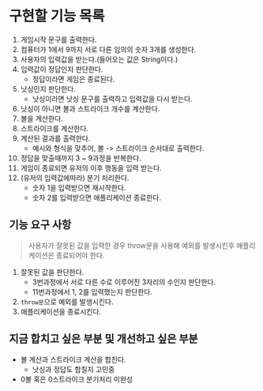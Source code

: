 # 구현할 기능 목록

1. 게임시작 문구를 출력한다.
2. 컴퓨터가 1에서 9까지 서로 다른 임의의 숫자 3개를 생성한다.
3. 사용자의 입력값을 받는다.(들어오는 값은 String이다.)
4. 입력값이 정답인지 판단한다.
    - 정답이라면 게임은 종료된다.
5. 낫싱인지 판단한다.
    - 낫싱이라면 낫싱 문구를 출력하고 입력값을 다시 받는다.
6. 낫싱이 아니면 볼과 스트라이크 개수를 계산한다.
7. 볼을 계산한다.
8. 스트라이크를 계산한다.
9. 계산된 결과를 출력한다.
    - 예시와 형식을 맞추어, 볼 -> 스트라이크 순서대로 출력한다.
10. 정답을 맞출때까지 3 ~ 9과정을 반복한다.
11. 게임이 종료되면 유저의 이후 행동을 입력 받는다.
12. (유저의 입력값에따라) 분기 처리한다.
    - 숫자 1을 입력받으면 재시작한다.
    - 숫자 2를 입력받으면 애플리케이션 종료한다.

## 기능 요구 사항
>사용자가 잘못된 값을 입력한 경우 throw문을 사용해 예외를 발생시킨후 애플리케이션은 종료되어야 한다.

1. 잘못된 값을 판단한다.
    - 3번과정에서 서로 다른 수로 이루어진 3자리의 수인지 판단한다.
    - 11번과정에서 1, 2를 입력했는지 판단한다.
2. `throw문`으로 예외를 발생시킨다.
3. 애플리케이션을 종료시킨다.


## 지금 합치고 싶은 부분 및 개선하고 싶은 부분
- 볼 계산과 스트라이크 계산을 합친다.
    - 낫싱과 정답도 합칠지 고민중
- 0볼 혹은 0스트라이크 분기처리 미완성